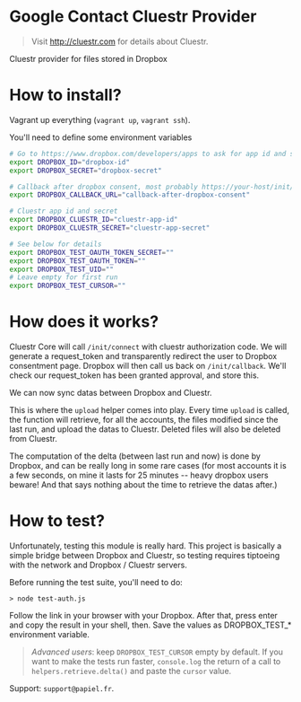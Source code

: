 # Google Contact Cluestr Provider
> Visit http://cluestr.com for details about Cluestr.

Cluestr provider for files stored in Dropbox

# How to install?
Vagrant up everything (`vagrant up`, `vagrant ssh`).

You'll need to define some environment variables

```bash
# Go to https://www.dropbox.com/developers/apps to ask for app id and secret
export DROPBOX_ID="dropbox-id"
export DROPBOX_SECRET="dropbox-secret"

# Callback after dropbox consent, most probably https://your-host/init/callback
export DROPBOX_CALLBACK_URL="callback-after-dropbox-consent"

# Cluestr app id and secret
export DROPBOX_CLUESTR_ID="cluestr-app-id"
export DROPBOX_CLUESTR_SECRET="cluestr-app-secret"

# See below for details
export DROPBOX_TEST_OAUTH_TOKEN_SECRET=""
export DROPBOX_TEST_OAUTH_TOKEN=""
export DROPBOX_TEST_UID=""
# Leave empty for first run
export DROPBOX_TEST_CURSOR=""
```

# How does it works?
Cluestr Core will call `/init/connect` with cluestr authorization code. We will generate a request_token and transparently redirect the user to Dropbox consentment page.
Dropbox will then call us back on `/init/callback`. We'll check our request_token has been granted approval, and store this.

We can now sync datas between Dropbox and Cluestr.

This is where the `upload` helper comes into play.
Every time `upload` is called, the function will retrieve, for all the accounts, the files modified since the last run, and upload the datas to Cluestr.
Deleted files will also be deleted from Cluestr.

The computation of the delta (between last run and now) is done by Dropbox, and can be really long in some rare cases (for most accounts it is a few seconds, on mine it lasts for 25 minutes -- heavy dropbox users beware! And that says nothing about the time to retrieve the datas after.)

# How to test?
Unfortunately, testing this module is really hard.
This project is basically a simple bridge between Dropbox and Cluestr, so testing requires tiptoeing with the network and Dropbox / Cluestr servers.

Before running the test suite, you'll need to do:

```
> node test-auth.js
```

Follow the link in your browser with your Dropbox.
After that, press enter and copy the result in your shell, then. Save the values as DROPBOX_TEST_* environment variable.

> *Advanced users*: keep `DROPBOX_TEST_CURSOR` empty by default. If you want to make the tests run faster, `console.log` the return of a call to `helpers.retrieve.delta()` and paste the `cursor` value.

Support: `support@papiel.fr`.
